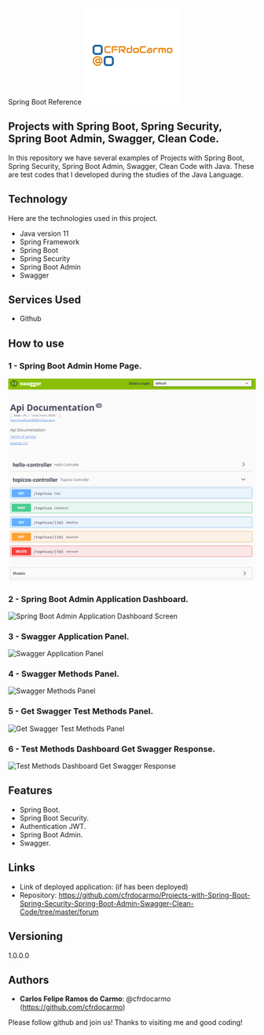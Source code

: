 Spring Boot Reference
![Logo of the project](https://github.com/cfrdocarmo/Programando-Orientado-a-Objeto-Corretamente/blob/main/readme_imagens/5b69922dd2b845f283d0892e499afe46.png)
 
## Projects with Spring Boot, Spring Security, Spring Boot Admin, Swagger, Clean Code.
 

In this repository we have several examples of Projects with Spring Boot, Spring Security, Spring Boot Admin, Swagger, Clean Code with Java. These are test codes that I developed during the studies of the Java Language.
 
 
## Technology 
 
Here are the technologies used in this project.
 
* Java version  11
* Spring Framework
* Spring Boot
* Spring Security
* Spring Boot Admin
* Swagger
 
 
## Services Used
 
* Github

 
## How to use
 
### 1 - Spring Boot Admin Home Page.
![Spring Boot Admin Home Page Sreen](https://github.com/cfrdocarmo/Projects-with-Spring-Boot-Spring-Security-Spring-Boot-Admin-Swagger-Clean-Code/blob/master/readme_imagens/ScreenshotSwaggerInitial.png)

### 2 - Spring Boot Admin Application Dashboard.
![Spring Boot Admin Application Dashboard Screen](https://github.com/cfrdocarmo/Projects-with-Spring-Swagger-Spring-Boot-Admin-Design-Patterns-Clean-Code/blob/master/readme_imagens/paginaInicialSpringBootAdmin.png)

### 3 - Swagger Application Panel.
![Swagger Application Panel](https://github.com/cfrdocarmo/Projects-with-Spring-Swagger-Spring-Boot-Admin-Design-Patterns-Clean-Code/blob/master/readme_imagens/ScreenshotSwaggerInitial.png)
 
### 4 - Swagger Methods Panel.
![Swagger Methods Panel](https://github.com/cfrdocarmo/Projects-with-Spring-Swagger-Spring-Boot-Admin-Design-Patterns-Clean-Code/blob/master/readme_imagens/ScreenshotSwaggerMethodsGet.png) 
 
### 5 - Get Swagger Test Methods Panel.
![Get Swagger Test Methods Panel](https://github.com/cfrdocarmo/Projects-with-Spring-Swagger-Spring-Boot-Admin-Design-Patterns-Clean-Code/blob/master/readme_imagens/ScreenshotSwaggerTestGet.png)

### 6 - Test Methods Dashboard Get Swagger Response.
![Test Methods Dashboard Get Swagger Response](https://github.com/cfrdocarmo/Projects-with-Spring-Swagger-Spring-Boot-Admin-Design-Patterns-Clean-Code/blob/master/readme_imagens/ScreenshotSwaggerResponseTestGet.png)
## Features
 
  - Spring Boot.
  - Spring Boot Security.
  - Authentication JWT.
  - Spring Boot Admin.
  - Swagger.
 
 
## Links
 
  - Link of deployed application: (if has been deployed)
  - Repository: https://github.com/cfrdocarmo/Projects-with-Spring-Boot-Spring-Security-Spring-Boot-Admin-Swagger-Clean-Code/tree/master/forum
   
 
 
## Versioning
 
1.0.0.0
 
 
## Authors
 
* **Carlos Felipe Ramos do Carmo**: @cfrdocarmo (https://github.com/cfrdocarmo)
 
 
Please follow github and join us!
Thanks to visiting me and good coding!

